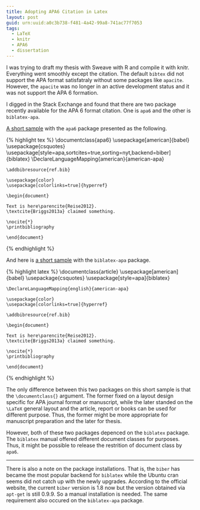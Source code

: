 ```yaml
---
title: Adopting APA6 Citation in Latex
layout: post
guid: urn:uuid:a0c3b738-f481-4a42-99a8-741ac77f7053
tags:
  - LaTeX
  - knitr
  - APA6
  - dissertation
---
```


I was trying to draft my thesis with Sweave with R and compile it with knitr. Everything went smoothly except the citation. The default ```bibtex``` did not support the APA format satisfatraly without some packages like ```apacite```. However, the ```apacite``` was no longer in an active development status and it was not support the APA 6 formation.

I digged in the Stack Exchange and found that there are two package recently available for the APA 6 format citation. One is ```apa6``` and the other is ```biblatex-apa```. 

[A short sample](/media/pictures/test1.pdf) with the ```apa6``` package presented as the following.

{% highlight tex %}
    \documentclass{apa6}
    \usepackage[american]{babel}
    \usepackage{csquotes}
    \usepackage[style=apa,sortcites=true,sorting=nyt,backend=biber]{biblatex}
    \DeclareLanguageMapping{american}{american-apa}

    \addbibresource{ref.bib}

    \usepackage{color}
    \usepackage[colorlinks=true]{hyperref}

    \begin{document}

    Text is here\parencite{Reise2012}.
    \textcite{Briggs2013a} claimed something.
    
    \nocite{*}
    \printbibliography

    \end{document}
{% endhighlight %}

And here is [a short sample](/media/pictures/test.pdf) with the ```biblatex-apa``` package.

{% highlight latex %}
    \documentclass{article}
    \usepackage[american]{babel}
    \usepackage{csquotes}
    \usepackage[style=apa]{biblatex}

    \DeclareLanguageMapping{english}{american-apa}

    \usepackage{color}
    \usepackage[colorlinks=true]{hyperref}

    \addbibresource{ref.bib}

    \begin{document}

    Text is here\parencite{Reise2012}.
    \textcite{Briggs2013a} claimed something.

    \nocite{*}
    \printbibliography

    \end{document}
{% endhighlight %}

The only difference between this two packages on this short sample is that the ```\documentclass{}``` argument. The former fixed on a layout design specific for APA journal format or manuscript, while the later standed on the ```\LaTeX``` general layout and the article, report or books can be used for different purpose. Thus, the former might be more appropriate for manuscript preparation and the later for thesis.

However, both of these two packages depenced on the ```biblatex``` package. The ```biblatex``` manual offered different document classes for purposes. Thus, it might be possible to release the restrition of document class by ```apa6```.

---------------------------------------------------------------

There is also a note on the package installations. That is, the ```biber``` has became the most popular backend for ```biblatex``` while the Ubuntu cran seems did not catch up with the newly upgrades. According to the official website, the current ```biber``` version is 1.8 now but the version obtained via ```apt-get``` is still 0.9.9. So a manual installation is needed. The same requirement also occured on the ```biblatex-apa``` package. 
